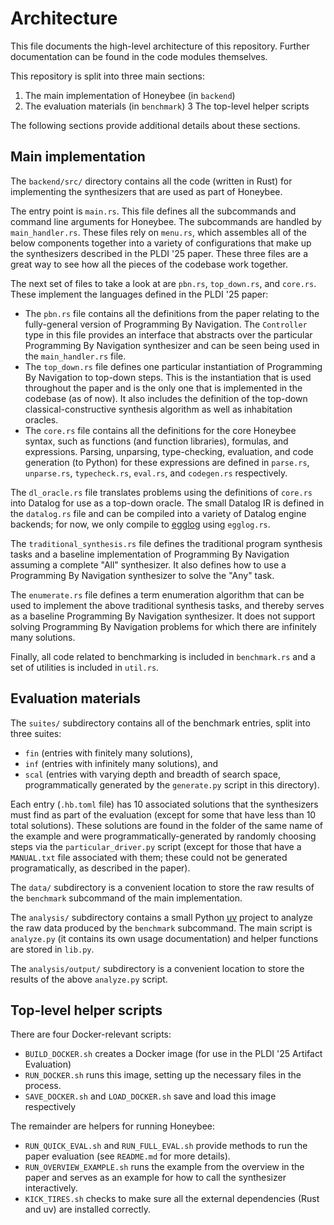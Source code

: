 # Architecture

This file documents the high-level architecture of this repository. Further documentation can be found in the code modules themselves.

This repository is split into three main sections:
1. The main implementation of Honeybee (in `backend`)
2. The evaluation materials (in `benchmark`)
3 The top-level helper scripts

The following sections provide additional details about these sections.

## Main implementation

The `backend/src/` directory contains all the code (written in Rust) for implementing the synthesizers that are used as part of Honeybee.

The entry point is `main.rs`. This file defines all the subcommands and command line arguments for Honeybee. The subcommands are handled by `main_handler.rs`. These files rely on `menu.rs`, which assembles all of the below components together into a variety of configurations that make up the synthesizers described in the PLDI '25 paper. These three files are a great way to see how all the pieces of the codebase work together.

The next set of files to take a look at are `pbn.rs`, `top_down.rs`, and `core.rs`. These implement the languages defined in the PLDI '25 paper:

- The `pbn.rs` file contains all the definitions from the paper relating to the fully-general version of Programming By Navigation. The `Controller` type in this file provides an interface that abstracts over the particular Programming By Navigation synthesizer and can be seen being used in the `main_handler.rs` file.
- The `top_down.rs` file defines one particular instantiation of Programming By Navigation to top-down steps. This is the instantiation that is used throughout the paper and is the only one that is implemented in the codebase (as of now). It also includes the definition of the top-down classical-constructive synthesis algorithm as well as inhabitation oracles.
- The `core.rs` file contains all the definitions for the core Honeybee syntax, such as functions (and function libraries), formulas, and expressions. Parsing, unparsing, type-checking, evaluation, and code generation (to Python) for these expressions are defined in `parse.rs`, `unparse.rs`, `typecheck.rs`, `eval.rs`, and `codegen.rs` respectively.

The `dl_oracle.rs` file translates problems using the definitions of `core.rs` into Datalog for use as a top-down oracle. The small Datalog IR is defined in the `datalog.rs` file and can be compiled into a variety of Datalog engine backends; for now, we only compile to [egglog](https://github.com/egraphs-good/egglog/) using `egglog.rs`.

The `traditional_synthesis.rs` file defines the traditional program synthesis tasks and a baseline implementation of Programming By Navigation assuming a complete "All" synthesizer. It also defines how to use a Programming By Navigation synthesizer to solve the "Any" task.

The `enumerate.rs` file defines a term enumeration algorithm that can be used to implement the above traditional synthesis tasks, and thereby serves as a baseline Programming By Navigation synthesizer. It does not support solving Programming By Navigation problems for which there are infinitely many solutions.

Finally, all code related to benchmarking is included in `benchmark.rs` and a set of utilities is included in `util.rs`.

## Evaluation materials

The `suites/` subdirectory contains all of the benchmark entries, split into three suites:

- `fin` (entries with finitely many solutions),
- `inf` (entries with infinitely many solutions), and
- `scal` (entries with varying depth and breadth of search space, programmatically generated by the `generate.py` script in this directory).

Each entry (`.hb.toml` file) has 10 associated solutions that the synthesizers must find as part of the evaluation (except for some that have less than 10 total solutions). These solutions are found in the folder of the same name of the example and were programmatically-generated by randomly choosing steps via the `particular_driver.py` script (except for those that have a `MANUAL.txt` file associated with them; these could not be generated programatically, as described in the paper).

The `data/` subdirectory is a convenient location to store the raw results of the `benchmark` subcommand of the main implementation. 

The `analysis/` subdirectory contains a small Python [uv](https://docs.astral.sh/uv/) project to analyze the raw data produced by the `benchmark` subcommand. The main script is `analyze.py` (it contains its own usage documentation) and helper functions are stored in `lib.py`.

The `analysis/output/` subdirectory is a convenient location to store the results of the above `analyze.py` script.

## Top-level helper scripts

There are four Docker-relevant scripts:

* `BUILD_DOCKER.sh` creates a Docker image (for use in the PLDI '25 Artifact Evaluation)
* `RUN_DOCKER.sh` runs this image, setting up the necessary files in the process.
* `SAVE_DOCKER.sh` and `LOAD_DOCKER.sh` save and load this image respectively

The remainder are helpers for running Honeybee:

* `RUN_QUICK_EVAL.sh` and `RUN_FULL_EVAL.sh` provide methods to run the paper evaluation (see `README.md` for more details).
* `RUN_OVERVIEW_EXAMPLE.sh` runs the example from the overview in the paper and serves as an example for how to call the synthesizer interactively.
* `KICK_TIRES.sh` checks to make sure all the external dependencies (Rust and uv) are installed correctly.
